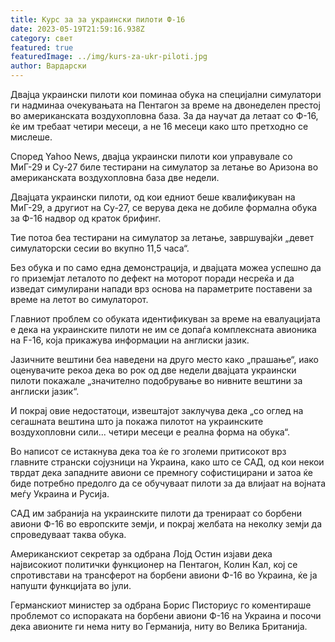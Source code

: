 ```yaml
---
title: Курс за за украински пилоти Ф-16
date: 2023-05-19T21:59:16.938Z
category: свет
featured: true
featuredImage: ../img/kurs-za-ukr-piloti.jpg
author: Вардарски
---
```

Двајца украински пилоти кои поминаа обука на специјални симулатори ги надминаа очекувањата на Пентагон за време на двонеделен престој во американската воздухопловна база. За да научат да летаат со Ф-16, ќе им требаат четири месеци, а не 16 месеци како што претходно се мислеше.

Според Yahoo News, двајца украински пилоти кои управувале со МиГ-29 и Су-27 биле тестирани на симулатор за летање во Аризона во американската воздухопловна база две недели.

Двајцата украински пилоти, од кои едниот беше квалификуван на МиГ-29, а другиот на Су-27, се верува дека не добиле формална обука за Ф-16 надвор од краток брифинг.

Тие потоа беа тестирани на симулатор за летање, завршувајќи „девет симулаторски сесии во вкупно 11,5 часа“.

Без обука и по само една демонстрација, и двајцата можеа успешно да го приземјат леталото по дефект на моторот поради несреќа и да изведат симулирани напади врз основа на параметрите поставени за време на летот во симулаторот.

Главниот проблем со обуката идентификуван за време на евалуацијата е дека на украинските пилоти не им се допаѓа комплексната авионика на F-16, која прикажува информации на англиски јазик.

Јазичните вештини беа наведени на друго место како „прашање“, иако оценувачите рекоа дека во рок од две недели двајцата украински пилоти покажале „значително подобрување во нивните вештини за англиски јазик“.

И покрај овие недостатоци, извештајот заклучува дека „со оглед на сегашната вештина што ја покажа пилотот на украинските воздухопловни сили... четири месеци е реална форма на обука“.

Во написот се истакнува дека тоа ќе го зголеми притисокот врз главните странски сојузници на Украина, како што се САД, од кои некои тврдат дека западните авиони се премногу софистицирани и затоа ќе биде потребно предолго да се обучуваат пилоти за да влијаат на војната меѓу Украина и Русија.

САД им забранија на украинските пилоти да тренираат со борбени авиони Ф-16 во европските земји, и покрај желбата на неколку земји да спроведуваат таква обука.

Американскиот секретар за одбрана Лојд Остин изјави дека највисокиот политички функционер на Пентагон, Колин Кал, кој се спротивстави на трансферот на борбени авиони Ф-16 во Украина, ќе ја напушти функцијата во јули.

Германскиот министер за одбрана Борис Писториус го коментираше проблемот со испораката на борбени авиони Ф-16 на Украина и посочи дека авионите ги нема ниту во Германија, ниту во Велика Британија.